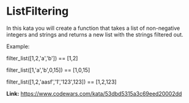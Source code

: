 # ListFiltering

In this kata you will create a function that takes a list of non-negative integers and strings and returns a new list with the strings filtered out.

Example:

filter_list([1,2,'a','b']) == [1,2]

filter_list([1,'a','b',0,15]) == [1,0,15]

filter_list([1,2,'aasf','1','123',123]) == [1,2,123]

**Link:** https://www.codewars.com/kata/53dbd5315a3c69eed20002dd
